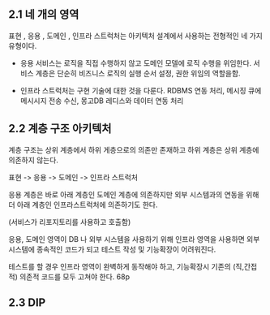 ## 2.1 네 개의 영역

표현 , 응용 , 도메인 , 인프라 스트럭처는 아키텍처 설계에서 사용하는 전형적인 네 가지 유형이다.

* 응용 서비스는 로직을 직접 수행하지 않고 도메인 모델에 로직 수행을 위임한다. 서비스 계층은 단순히 비즈니스 로직의 실행 순서 설정, 권한 위임의 역할을함.

* 인프라 스트럭처는 구현 기술에 대한 것을 다룬다. RDBMS 연동 처리, 메시징 큐에 메시시지 전송 수신, 몽고DB 레디스와 데이터 연동 처리 

## 2.2 계층 구조 아키텍처

계층 구조는 상위 계층에서 하위 게층으로의 의존만 존재하고 하위 계층은 상위 계층에 의존하지 않는다.

표현 -> 응용 -> 도메인 -> 인프라 스트럭처

응용 계층은 바로 아래 계층인 도메인 계층에 의존하지만 외부 시스템과의 연동을 위해 더 아래 계층인 인프라스트럭처에 의존하기도 한다.

(서비스가 리포지토리를 사용하고 호출함)

응용, 도메인 영역이 DB 나 외부 시스템을 사용하기 위해 인프라 영역을 사용하면 외부 시스템에 종속적인 코드가 되고 테스트 작성 및 기능확장이 어려워진다.

테스트를 할 경우 인프라 영역이 완벽하게 동작해야 하고, 기능확장시 기존의 (직,간접적) 의존적 코드를 모두 고쳐야 한다. 68p


## 2.3 DIP


